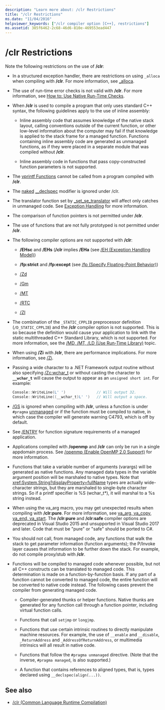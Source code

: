 ```yaml
---
description: "Learn more about: /clr Restrictions"
title: "/clr Restrictions"
ms.date: "11/04/2016"
helpviewer_keywords: ["/clr compiler option [C++], restrictions"]
ms.assetid: 385f6462-2c68-46d6-810e-469553ead447
---
```

# /clr Restrictions

Note the following restrictions on the use of **/clr**:

- In a structured exception handler, there are restrictions on using `_alloca` when compiling with **/clr**. For more information, see [_alloca](../../c-runtime-library/reference/alloca.md).

- The use of run-time error checks is not valid with **/clr**. For more information, see [How to: Use Native Run-Time Checks](/visualstudio/debugger/how-to-use-native-run-time-checks).

- When **/clr** is used to compile a program that only uses standard C++ syntax, the following guidelines apply to the use of inline assembly:

  - Inline assembly code that assumes knowledge of the native stack layout, calling conventions outside of the current function, or other low-level information about the computer may fail if that knowledge is applied to the stack frame for a managed function. Functions containing inline assembly code are generated as unmanaged functions, as if they were placed in a separate module that was compiled without **/clr**.

  - Inline assembly code in functions that pass copy-constructed function parameters is not supported.

- The [vprintf Functions](../../c-runtime-library/vprintf-functions.md) cannot be called from a program compiled with **/clr**.

- The [naked](../../cpp/naked-cpp.md) [__declspec](../../cpp/declspec.md) modifier is ignored under /clr.

- The translator function set by [_set_se_translator](../../c-runtime-library/reference/set-se-translator.md) will affect only catches in unmanaged code. See [Exception Handling](../../extensions/exception-handling-cpp-component-extensions.md) for more information.

- The comparison of function pointers is not permitted under **/clr**.

- The use of functions that are not fully prototyped is not permitted under **/clr**.

- The following compiler options are not supported with **/clr**:

  - **/EHsc** and **/EHs** (**/clr** implies **/EHa** (see [/EH (Exception Handling Model)](eh-exception-handling-model.md))

  - **/fp:strict** and **/fp:except** (see [/fp (Specify Floating-Point Behavior)](fp-specify-floating-point-behavior.md))

  - [/Zd](z7-zi-zi-debug-information-format.md)

  - [/Gm](gm-enable-minimal-rebuild.md)

  - [/MT](md-mt-ld-use-run-time-library.md)

  - [/RTC](rtc-run-time-error-checks.md)

  - [/ZI](z7-zi-zi-debug-information-format.md)

- The combination of the `_STATIC_CPPLIB` preprocessor definition (`/D_STATIC_CPPLIB`) and the **/clr** compiler option is not supported. This is so because the definition would cause your application to link with the static multithreaded C++ Standard Library, which is not supported. For more information, see the [/MD, /MT, /LD (Use Run-Time Library)](md-mt-ld-use-run-time-library.md) topic.

- When using **/Zi** with **/clr**, there are performance implications. For more information, see [/Zi](z7-zi-zi-debug-information-format.md).

- Passing a wide character to a .NET Framework output routine without also specifying [/Zc:wchar_t](zc-wchar-t-wchar-t-is-native-type.md) or without casting the character to **`__wchar_t`** will cause the output to appear as an `unsigned short int`. For example:

    ```cpp
    Console::WriteLine(L' ')              // Will output 32.
    Console::WriteLine((__wchar_t)L' ')   // Will output a space.
    ```

- [/GS](gs-buffer-security-check.md) is ignored when compiling with **/clr**, unless a function is under `#pragma` [unmanaged](../../preprocessor/managed-unmanaged.md) or if the function must be compiled to native, in which case the compiler will generate warning C4793, which is off by default.

- See [/ENTRY](entry-entry-point-symbol.md) for function signature requirements of a managed application.

- Applications compiled with **/openmp** and **/clr** can only be run in a single appdomain process.  See [/openmp (Enable OpenMP 2.0 Support)](openmp-enable-openmp-2-0-support.md) for more information.

- Functions that take a variable number of arguments (varargs) will be generated as native functions. Any managed data types in the variable argument position will be marshaled to native types. Note that <xref:System.String?displayProperty=fullName> types are actually wide-character strings, but they are marshaled to single-byte character strings. So if a printf specifier is %S (wchar_t*), it will marshal to a %s string instead.

- When using the va_arg macro, you may get unexpected results when compiling with **/clr:pure**. For more information, see [va_arg, va_copy, va_end, va_start](../../c-runtime-library/reference/va-arg-va-copy-va-end-va-start.md). The **/clr:pure** and **/clr:safe** compiler options are deprecated in Visual Studio 2015 and unsupported in Visual Studio 2017 and later. Code that must be "pure" or "safe" should be ported to C#.

- You should not call, from managed code, any functions that walk the stack to get parameter information (function arguments); the P/Invoke layer causes that information to be further down the stack.  For example, do not compile proxy/stub with **/clr**.

- Functions will be compiled to managed code whenever possible, but not all C++ constructs can be translated to managed code.  This determination is made on a function-by-function basis. If any part of a function cannot be converted to managed code, the entire function will be converted to native code instead. The following cases prevent the compiler from generating managed code.

  - Compiler-generated thunks or helper functions. Native thunks are generated for any function call through a function pointer, including virtual function calls.

  - Functions that call `setjmp` or `longjmp`.

  - Functions that use certain intrinsic routines to directly manipulate machine resources. For example, the use of `__enable` and `__disable`, `_ReturnAddress` and `_AddressOfReturnAddress`, or multimedia intrinsics will all result in native code.

  - Functions that follow the `#pragma unmanaged` directive. (Note that the inverse, `#pragma managed`, is also supported.)

  - A function that contains references to aligned types, that is, types declared using `__declspec(align(...))`.

## See also

- [/clr (Common Language Runtime Compilation)](clr-common-language-runtime-compilation.md)
